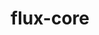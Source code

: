 ---
title: "flux-core"
layout: cache
categories: [package, develop-2024-08-04]
meta: {"versions": ["0.64.0"], "compilers": ["cce@=15.0.1", "gcc@=11.4.0", "gcc@=7.3.1", "gcc@=7.5.0", "gcc@=9.4.0", "oneapi@=2024.2.0"], "oss": ["amzn2", "rhel8", "ubuntu18.04", "ubuntu20.04", "ubuntu22.04"], "platforms": ["linux"], "targets": ["aarch64", "neoverse_n1", "neoverse_v1", "neoverse_v2", "ppc64le", "x86_64_v3", "zen4"], "stacks": ["aws-isc", "aws-isc-aarch64", "e4s-cray-rhel", "e4s-neoverse-v2", "e4s-neoverse_v1", "e4s-oneapi", "e4s-power", "radiuss", "root"], "num_specs": 13, "num_specs_by_stack": {"root": 13, "aws-isc-aarch64": 2, "aws-isc": 1, "e4s-cray-rhel": 1, "radiuss": 1, "e4s-power": 1, "e4s-neoverse_v1": 2, "e4s-neoverse-v2": 2, "e4s-oneapi": 1}}
spec_details: [{"hash": "sn3zw3hgbkxxsnogp2envt4ap7b5hetg", "compiler": "gcc@=7.3.1", "versions": ["0.64.0"], "os": "amzn2", "platform": "linux", "target": "aarch64", "variants": ["build_system=autotools", "~cuda", "~docs", "~security"], "stacks": ["root", "aws-isc-aarch64"], "size": "-", "tarball": "https://binaries.spack.io/develop-2024-08-04/build_cache/linux-amzn2-aarch64/gcc-7.3.1/flux-core-0.64.0/linux-amzn2-aarch64-gcc-7.3.1-flux-core-0.64.0-sn3zw3hgbkxxsnogp2envt4ap7b5hetg.spack"}, {"hash": "skk3ioy5qbbtms4najmt57dh3o7ouarr", "compiler": "gcc@=7.3.1", "versions": ["0.64.0"], "os": "amzn2", "platform": "linux", "target": "neoverse_n1", "variants": ["build_system=autotools", "~cuda", "~docs", "~security"], "stacks": ["root", "aws-isc-aarch64"], "size": "-", "tarball": "https://binaries.spack.io/develop-2024-08-04/build_cache/linux-amzn2-neoverse_n1/gcc-7.3.1/flux-core-0.64.0/linux-amzn2-neoverse_n1-gcc-7.3.1-flux-core-0.64.0-skk3ioy5qbbtms4najmt57dh3o7ouarr.spack"}, {"hash": "z6inyqtxzgj7ru2wbsesrcxsykzfp2cy", "compiler": "gcc@=7.3.1", "versions": ["0.64.0"], "os": "amzn2", "platform": "linux", "target": "x86_64_v3", "variants": ["build_system=autotools", "~cuda", "~docs", "~security"], "stacks": ["root", "aws-isc"], "size": "-", "tarball": "https://binaries.spack.io/develop-2024-08-04/build_cache/linux-amzn2-x86_64_v3/gcc-7.3.1/flux-core-0.64.0/linux-amzn2-x86_64_v3-gcc-7.3.1-flux-core-0.64.0-z6inyqtxzgj7ru2wbsesrcxsykzfp2cy.spack"}, {"hash": "oj2juqpvbegb4xfxhzwcma7ktximmcbc", "compiler": "cce@=15.0.1", "versions": ["0.64.0"], "os": "rhel8", "platform": "linux", "target": "zen4", "variants": ["build_system=autotools", "~cuda", "~docs", "~security"], "stacks": ["e4s-cray-rhel", "root"], "size": "-", "tarball": "https://binaries.spack.io/develop-2024-08-04/build_cache/linux-rhel8-zen4/cce-15.0.1/flux-core-0.64.0/linux-rhel8-zen4-cce-15.0.1-flux-core-0.64.0-oj2juqpvbegb4xfxhzwcma7ktximmcbc.spack"}, {"hash": "6t4pnfc5s7cpiiyx7pcibhky4mahlmaf", "compiler": "gcc@=7.5.0", "versions": ["0.64.0"], "os": "ubuntu18.04", "platform": "linux", "target": "x86_64_v3", "variants": ["build_system=autotools", "~cuda", "~docs", "~security"], "stacks": ["radiuss", "root"], "size": "-", "tarball": "https://binaries.spack.io/develop-2024-08-04/build_cache/linux-ubuntu18.04-x86_64_v3/gcc-7.5.0/flux-core-0.64.0/linux-ubuntu18.04-x86_64_v3-gcc-7.5.0-flux-core-0.64.0-6t4pnfc5s7cpiiyx7pcibhky4mahlmaf.spack"}, {"hash": "g54wexwcxoncer3o34iu53d5kdxj53mw", "compiler": "gcc@=9.4.0", "versions": ["0.64.0"], "os": "ubuntu20.04", "platform": "linux", "target": "ppc64le", "variants": ["build_system=autotools", "~cuda", "~docs", "~security"], "stacks": ["e4s-power", "root"], "size": "-", "tarball": "https://binaries.spack.io/develop-2024-08-04/build_cache/linux-ubuntu20.04-ppc64le/gcc-9.4.0/flux-core-0.64.0/linux-ubuntu20.04-ppc64le-gcc-9.4.0-flux-core-0.64.0-g54wexwcxoncer3o34iu53d5kdxj53mw.spack"}, {"hash": "nefthiksgckg76gljdtv2nf3vgqhfnyy", "compiler": "gcc@=11.4.0", "versions": ["0.64.0"], "os": "ubuntu22.04", "platform": "linux", "target": "neoverse_v1", "variants": ["build_system=autotools", "~cuda", "~docs", "~security"], "stacks": ["e4s-neoverse_v1", "root"], "size": "-", "tarball": "https://binaries.spack.io/develop-2024-08-04/build_cache/linux-ubuntu22.04-neoverse_v1/gcc-11.4.0/flux-core-0.64.0/linux-ubuntu22.04-neoverse_v1-gcc-11.4.0-flux-core-0.64.0-nefthiksgckg76gljdtv2nf3vgqhfnyy.spack"}, {"hash": "dnbxr6lw6njy5dsgls272h4fr3h6cjz6", "compiler": "gcc@=11.4.0", "versions": ["0.64.0"], "os": "ubuntu22.04", "platform": "linux", "target": "neoverse_v1", "variants": ["build_system=autotools", "+cuda", "~docs", "~security"], "stacks": ["e4s-neoverse_v1", "root"], "size": "-", "tarball": "https://binaries.spack.io/develop-2024-08-04/build_cache/linux-ubuntu22.04-neoverse_v1/gcc-11.4.0/flux-core-0.64.0/linux-ubuntu22.04-neoverse_v1-gcc-11.4.0-flux-core-0.64.0-dnbxr6lw6njy5dsgls272h4fr3h6cjz6.spack"}, {"hash": "sw6chhucahpwiubteuwe67wlc6shec6r", "compiler": "gcc@=11.4.0", "versions": ["0.64.0"], "os": "ubuntu22.04", "platform": "linux", "target": "neoverse_v2", "variants": ["build_system=autotools", "~cuda", "~docs", "~security"], "stacks": ["e4s-neoverse-v2", "root"], "size": "-", "tarball": "https://binaries.spack.io/develop-2024-08-04/build_cache/linux-ubuntu22.04-neoverse_v2/gcc-11.4.0/flux-core-0.64.0/linux-ubuntu22.04-neoverse_v2-gcc-11.4.0-flux-core-0.64.0-sw6chhucahpwiubteuwe67wlc6shec6r.spack"}, {"hash": "bxkilzdzm57xbeo3abztl3z7l6ku2255", "compiler": "gcc@=11.4.0", "versions": ["0.64.0"], "os": "ubuntu22.04", "platform": "linux", "target": "neoverse_v2", "variants": ["build_system=autotools", "+cuda", "~docs", "~security"], "stacks": ["e4s-neoverse-v2", "root"], "size": "-", "tarball": "https://binaries.spack.io/develop-2024-08-04/build_cache/linux-ubuntu22.04-neoverse_v2/gcc-11.4.0/flux-core-0.64.0/linux-ubuntu22.04-neoverse_v2-gcc-11.4.0-flux-core-0.64.0-bxkilzdzm57xbeo3abztl3z7l6ku2255.spack"}, {"hash": "k34goa6cizefqi7uxjfvvfvvtlhu2u7i", "compiler": "gcc@=11.4.0", "versions": ["0.64.0"], "os": "ubuntu22.04", "platform": "linux", "target": "x86_64_v3", "variants": ["build_system=autotools", "~cuda", "~docs", "~security"], "stacks": ["root"], "size": "-", "tarball": "https://binaries.spack.io/develop-2024-08-04/build_cache/linux-ubuntu22.04-x86_64_v3/gcc-11.4.0/flux-core-0.64.0/linux-ubuntu22.04-x86_64_v3-gcc-11.4.0-flux-core-0.64.0-k34goa6cizefqi7uxjfvvfvvtlhu2u7i.spack"}, {"hash": "3vbtq4twqffa4evevjpt5qcwiqyzqndk", "compiler": "gcc@=11.4.0", "versions": ["0.64.0"], "os": "ubuntu22.04", "platform": "linux", "target": "x86_64_v3", "variants": ["build_system=autotools", "+cuda", "~docs", "~security"], "stacks": ["root"], "size": "-", "tarball": "https://binaries.spack.io/develop-2024-08-04/build_cache/linux-ubuntu22.04-x86_64_v3/gcc-11.4.0/flux-core-0.64.0/linux-ubuntu22.04-x86_64_v3-gcc-11.4.0-flux-core-0.64.0-3vbtq4twqffa4evevjpt5qcwiqyzqndk.spack"}, {"hash": "edopplxt64n2vvdmyz2r4rrgfjgawujl", "compiler": "oneapi@=2024.2.0", "versions": ["0.64.0"], "os": "ubuntu22.04", "platform": "linux", "target": "x86_64_v3", "variants": ["build_system=autotools", "~cuda", "~docs", "~security"], "stacks": ["root", "e4s-oneapi"], "size": "-", "tarball": "https://binaries.spack.io/develop-2024-08-04/build_cache/linux-ubuntu22.04-x86_64_v3/oneapi-2024.2.0/flux-core-0.64.0/linux-ubuntu22.04-x86_64_v3-oneapi-2024.2.0-flux-core-0.64.0-edopplxt64n2vvdmyz2r4rrgfjgawujl.spack"}]
---